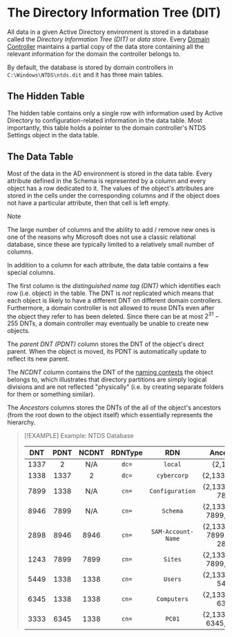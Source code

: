# The Directory Information Tree (DIT)
All data in a given Active Directory environment is stored in a database called the *Directory Information Tree (DIT)* or *data store*. Every [Domain Controller](Domain%20Controllers.md) maintains a partial copy of the data store containing all the relevant information for the domain the controller belongs to. 

By default, the database is stored by domain controllers in `C:\Windows\NTDS\ntds.dit` and it has three main tables.

## The Hidden Table
The hidden table contains only a single row with information used by Active Directory to configuration-related information in the data table. Most importantly, this table holds a pointer to the domain controller's NTDS Settings object in the data table.

## The Data Table
Most of the data in the AD environment is stored in the data table. Every attribute defined in the Schema is represented by a column and every object has a row dedicated to it. The values of the object's attributes are stored in the cells under the corresponding columns and if the object does not have a particular attribute, then that cell is left empty.

> [!NOTE]
> The large number of columns and the ability to add / remove new ones is one of the reasons why Microsoft does not use a classic relational database, since these are typically limited to a relatively small number of columns. 
>

In addition to a column for each attribute, the data table contains a few special columns. 

The first column is the *distinguished name tag (DNT)* which identifies each row (i.e. object) in the table. The DNT is *not* replicated which means that each object is likely to have a different DNT on different domain controllers. Furthermore, a domain controller is not allowed to reuse DNTs even after the object they refer to has been deleted. Since there can be at most $2^{31} - 255$ DNTs, a domain controller may eventually be unable to create new objects.

The *parent DNT (PDNT)* column stores the DNT of the object's direct parent. When the object is moved, its PDNT is automatically update to reflect its new parent.

The *NCDNT* column contains the DNT of the [naming contexts](Naming%20Contexts.md) the object belongs to, which illustrates that directory partitions are simply logical divisions and are not reflected "physically" (i.e. by creating separate folders for them or something similar).

The *Ancestors* columns stores the DNTs of the all of the object's ancestors (from the root down to the object itself) which essentially represents the hierarchy.

>[!EXAMPLE] Example: NTDS Database
>
>|DNT|PDNT|NCDNT|RDNType|RDN|Ancestors|Attr1|Attr2|$\cdots$|
>|:-:|:--:|:---:|:-----:|:-:|:-------:|:---:|:---:|:------:|
>|1337|2|N/A|`dc=`|`local`|{2,1337}|$\cdots$|$\cdots$|$\cdots$|
>|1338|1337|2|`dc=`|`cybercorp`|{2,1337,1338}|$\cdots$|$\cdots$|$\cdots$|
>|7899|1338|N/A|`cn=`|`Configuration`|{2,1337,1338, 7899}|$\cdots$|$\cdots$|$\cdots$|
>|8946|7899|N/A|`cn=`|`Schema`|{2,1337,1338, 7899, 8946}|$\cdots$|$\cdots$|$\cdots$|
>|2898|8946|8946|`cn=`|`SAM-Account-Name`|{2,1337,1338, 7899, 8946, 2898}|$\cdots$|$\cdots$|$\cdots$|
>|1243|7899|7899|`cn=`|`Sites`|{2,1337,1338, 7899, 1243}|$\cdots$|$\cdots$|$\cdots$|
>|5449|1338|1338|`cn=`|`Users`|{2,1337,1338, 5449}|$\cdots$|$\cdots$|$\cdots$|
>|6345|1338|1338|`cn=`|`Computers`|{2,1337,1338, 6345}|$\cdots$|$\cdots$|$\cdots$|
>|3333|6345|1338|`cn=`|`PC01`|{2,1337,1338, 6345, 3333}|$\cdots$|$\cdots$|$\cdots$|
>
